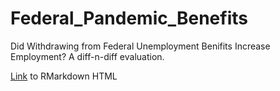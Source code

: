 # Federal_Pandemic_Benefits
 Did Withdrawing from Federal Unemployment Benifits Increase Employment? A diff-n-diff evaluation.

[Link]() to RMarkdown HTML
